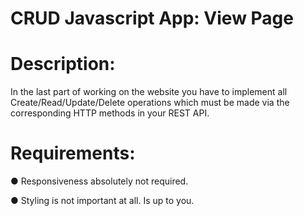 # CRUD Javascript App: View Page
<h1>Description:</h1> 

 In the last part of working on the website you have to 
implement all Create/Read/Update/Delete operations which must be made 
via the corresponding HTTP methods in your REST API.

<h1>Requirements:</h1>

●	Responsiveness absolutely not required.

●	Styling is not important at all. Is up to you.
